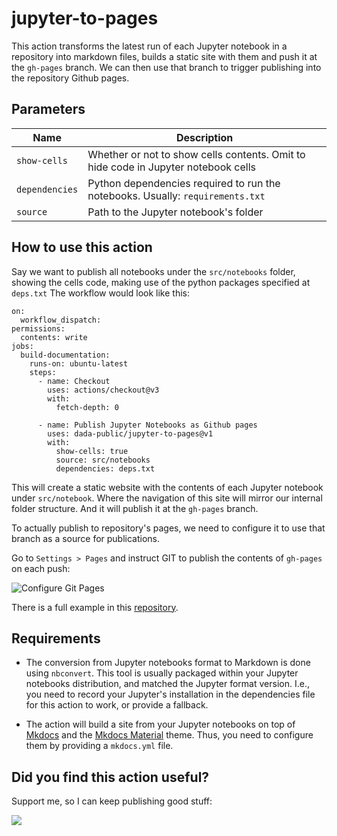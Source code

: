 # jupyter-to-pages

This action transforms the latest run of each Jupyter notebook in a repository into markdown files,
builds a static site with them and push it at the `gh-pages` branch. We can then use that
branch to trigger publishing into the repository Github pages.

## Parameters

| Name           | Description                                                                        |
| -------------- | ---------------------------------------------------------------------------------- |
| `show-cells`   | Whether or not to show cells contents. Omit to hide code in Jupyter notebook cells |
| `dependencies` | Python dependencies required to run the notebooks. Usually: `requirements.txt`     |
| `source`       | Path to the Jupyter notebook's folder                                              |

## How to use this action

Say we want to publish all notebooks under the `src/notebooks` folder, showing the cells code, making use
of the python packages specified at `deps.txt` The workflow would look like this:

```
on:
  workflow_dispatch:
permissions:
  contents: write
jobs:
  build-documentation:
    runs-on: ubuntu-latest
    steps:
      - name: Checkout
        uses: actions/checkout@v3
        with:
          fetch-depth: 0

      - name: Publish Jupyter Notebooks as Github pages
        uses: dada-public/jupyter-to-pages@v1
        with:
          show-cells: true
          source: src/notebooks
          dependencies: deps.txt
```

This will create a static website with the contents of each Jupyter notebook under `src/notebook`. Where the navigation
of this site will mirror our internal folder structure. And it will publish it at the `gh-pages` branch.

To actually publish to repository's pages, we need to configure it to use that branch as a source for publications.

Go to `Settings > Pages` and instruct GIT to publish the contents of `gh-pages` on each push:

![Configure Git Pages](./settings.png)

There is a full example in this [repository](https://github.com/dada-public/jupyter-pages-demo).

## Requirements

- The conversion from Jupyter notebooks format to Markdown is done using `nbconvert`. This tool is usually packaged within
  your Jupyter notebooks distribution, and matched the Jupyter format version. I.e., you need to record your Jupyter's installation
  in the dependencies file for this action to work, or provide a fallback.

- The action will build a site from your Jupyter notebooks on top of [Mkdocs](https://www.mkdocs.org/) and the [Mkdocs Material](https://squidfunk.github.io/mkdocs-material/) theme. Thus, you
  need to configure them by providing a `mkdocs.yml` file.

## Did you find this action useful?

Support me, so I can keep publishing good stuff:

[![](https://img.shields.io/static/v1?label=Sponsor&message=%E2%9D%A4&logo=GitHub&color=%23fe8e86)](https://github.com/sponsors/victor-public)

